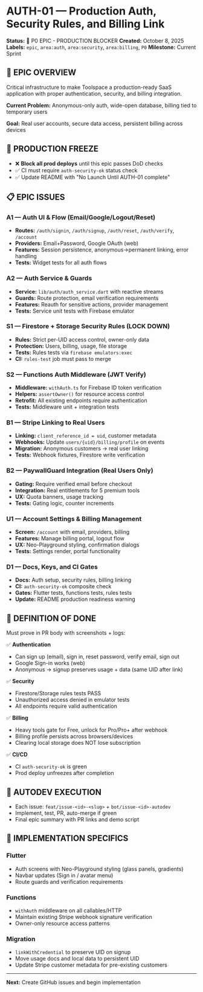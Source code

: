 # AUTH-01 — Production Auth, Security Rules, and Billing Link

**Status:** 🚨 P0 EPIC - PRODUCTION BLOCKER
**Created:** October 8, 2025
**Labels:** `epic`, `area:auth`, `area:security`, `area:billing`, `P0`
**Milestone:** Current Sprint

## 🎯 EPIC OVERVIEW

Critical infrastructure to make Toolspace a production-ready SaaS application with proper authentication, security, and billing integration.

**Current Problem:** Anonymous-only auth, wide-open database, billing tied to temporary users

**Goal:** Real user accounts, secure data access, persistent billing across devices

## 🚨 PRODUCTION FREEZE

- ❌ **Block all prod deploys** until this epic passes DoD checks
- ✅ CI must require `auth-security-ok` status check
- ✅ Update README with "No Launch Until AUTH-01 complete"

## 📋 EPIC ISSUES

### A1 — Auth UI & Flow (Email/Google/Logout/Reset)

- **Routes:** `/auth/signin`, `/auth/signup`, `/auth/reset`, `/auth/verify`, `/account`
- **Providers:** Email+Password, Google OAuth (web)
- **Features:** Session persistence, anonymous→permanent linking, error handling
- **Tests:** Widget tests for all auth flows

### A2 — Auth Service & Guards

- **Service:** `lib/auth/auth_service.dart` with reactive streams
- **Guards:** Route protection, email verification requirements
- **Features:** Reauth for sensitive actions, provider management
- **Tests:** Service unit tests with Firebase emulator

### S1 — Firestore + Storage Security Rules (LOCK DOWN)

- **Rules:** Strict per-UID access control, owner-only data
- **Protection:** Users, billing, usage, file storage
- **Tests:** Rules tests via `firebase emulators:exec`
- **CI:** `rules-test` job must pass to merge

### S2 — Functions Auth Middleware (JWT Verify)

- **Middleware:** `withAuth.ts` for Firebase ID token verification
- **Helpers:** `assertOwner()` for resource access control
- **Retrofit:** All existing endpoints require authentication
- **Tests:** Middleware unit + integration tests

### B1 — Stripe Linking to Real Users

- **Linking:** `client_reference_id = uid`, customer metadata
- **Webhooks:** Update `users/{uid}/billing/profile` on events
- **Migration:** Anonymous customers → real user linking
- **Tests:** Webhook fixtures, Firestore write verification

### B2 — PaywallGuard Integration (Real Users Only)

- **Gating:** Require verified email before checkout
- **Integration:** Real entitlements for 5 premium tools
- **UX:** Quota banners, usage tracking
- **Tests:** Gating logic, counter increments

### U1 — Account Settings & Billing Management

- **Screen:** `/account` with email, providers, billing
- **Features:** Manage billing portal, logout flow
- **UX:** Neo-Playground styling, confirmation dialogs
- **Tests:** Settings render, portal functionality

### D1 — Docs, Keys, and CI Gates

- **Docs:** Auth setup, security rules, billing linking
- **CI:** `auth-security-ok` composite check
- **Gates:** Flutter tests, functions tests, rules tests
- **Update:** README production readiness warning

## 🎯 DEFINITION OF DONE

Must prove in PR body with screenshots + logs:

✅ **Authentication**

- Can sign up (email), sign in, reset password, verify email, sign out
- Google Sign-in works (web)
- Anonymous → signup preserves usage + data (same UID after link)

✅ **Security**

- Firestore/Storage rules tests PASS
- Unauthorized access denied in emulator tests
- All endpoints require valid authentication

✅ **Billing**

- Heavy tools gate for Free, unlock for Pro/Pro+ after webhook
- Billing profile persists across browsers/devices
- Clearing local storage does NOT lose subscription

✅ **CI/CD**

- CI `auth-security-ok` is green
- Prod deploy unfreezes after completion

## 🤖 AUTODEV EXECUTION

- Each issue: `feat/issue-<id>-<slug>` + `bot/issue-<id>-autodev`
- Implement, test, PR, auto-merge if green
- Final epic summary with PR links and demo script

## 🚀 IMPLEMENTATION SPECIFICS

### Flutter

- Auth screens with Neo-Playground styling (glass panels, gradients)
- Navbar updates (Sign in / avatar menu)
- Route guards and verification requirements

### Functions

- `withAuth` middleware on all callables/HTTP
- Maintain existing Stripe webhook signature verification
- Owner-only resource access patterns

### Migration

- `linkWithCredential` to preserve UID on signup
- Move usage docs and local data to persistent UID
- Update Stripe customer metadata for pre-existing customers

---

**Next:** Create GitHub issues and begin implementation
